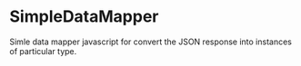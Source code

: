 # SimpleDataMapper
Simle data mapper javascript for convert the JSON response into instances of particular type.
